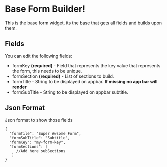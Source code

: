 # Base Form Builder!

This is the base form widget, its the base that gets all fields and builds upon them.


## Fields

You can edit the following fields:

- formKey **(required)** - Field that represents the key value that represents the form, this needs to be unique.
- formSection **(required)** - List of sections to build.
- formTitle - String to be displayed on appbar. **If missing no app bar will render**
- formSubTitle - String to be displayed on appbar subtitle.

## Json Format

Json format to show those fields

    {
      "formTile": "Super Awsome Form",
      "formSubTitle": "Subtitle",
      "formKey": "my-form-key",
      "formSections": [
         //Add here subSections
       ]
    }
